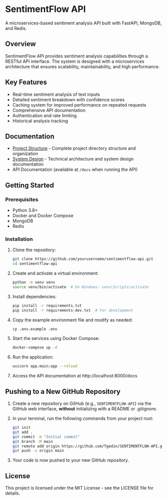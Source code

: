 # SentimentFlow API

A microservices-based sentiment analysis API built with FastAPI, MongoDB, and Redis.

## Overview

SentimentFlow API provides sentiment analysis capabilities through a RESTful API interface. The system is designed with a microservices architecture that ensures scalability, maintainability, and high performance.

## Key Features

- Real-time sentiment analysis of text inputs
- Detailed sentiment breakdown with confidence scores
- Caching system for improved performance on repeated requests
- Comprehensive API documentation
- Authentication and rate limiting
- Historical analysis tracking

## Documentation

- [Project Structure](docs/architecture/project_structure.md) - Complete project directory structure and organization
- [System Design](./docs/architecture/system_design.md) - Technical architecture and system design documentation
- API Documentation (available at `/docs` when running the API)

## Getting Started

### Prerequisites

- Python 3.8+
- Docker and Docker Compose
- MongoDB
- Redis

### Installation

1. Clone the repository:

   ```bash
   git clone https://github.com/yourusername/sentimentflow-api.git
   cd sentimentflow-api
   ```

2. Create and activate a virtual environment:

   ```bash
   python -m venv venv
   source venv/bin/activate  # On Windows: venv\Scripts\activate
   ```

3. Install dependencies:

   ```bash
   pip install -r requirements.txt
   pip install -r requirements-dev.txt  # For development
   ```

4. Copy the example environment file and modify as needed:

   ```bash
   cp .env.example .env
   ```

5. Start the services using Docker Compose:

   ```bash
   docker-compose up -d
   ```

6. Run the application:

   ```bash
   uvicorn app.main:app --reload
   ```

7. Access the API documentation at http://localhost:8000/docs

## Pushing to a New GitHub Repository

1. Create a new repository on GitHub (e.g., `SENTIMENTFLOW-API`) via the GitHub web interface, **without** initializing with a README or .gitignore.

2. In your terminal, run the following commands from your project root:

   ```bash
   git init
   git add .
   git commit -m "Initial commit"
   git branch -M main
   git remote add origin https://github.com/Tgedin/SENTIMENTFLOW-API.git
   git push -u origin main
   ```

3. Your code is now pushed to your new GitHub repository.

## License

This project is licensed under the MIT License - see the LICENSE file for details.
